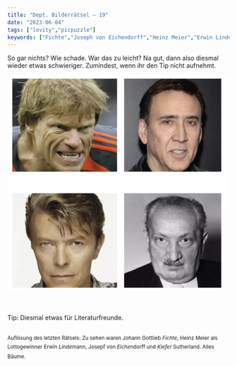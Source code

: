 ```yaml
---
title: "Dept. Bilderrätsel – 19"
date: "2023-06-04"
tags: ["levity","picpuzzle"]
keywords: ["Fichte","Joseph von Eichendorff","Heinz Meier","Erwin Lindemann","Kiefer Sutherland","David Bowie","Nicolas Cage","Martin Heidegger","Oliver Kahn"]
---
```

So gar nichts? Wie schade. War das zu leicht? Na gut, dann also diesmal wieder etwas schwieriger. Zumindest, wenn ihr den Tip nicht aufnehmt.

<img  src="/assets/img/picpuzzle19.webp" alt="Bilderrätsel19">

<br/>
<br/>
<br/>

Tip: Diesmal etwas für Literaturfreunde.
<br/>
<br/>

<sup>Auflösung des letzten Rätsels: Zu sehen waren Johann Gottlieb <i>Fichte</i>, Heinz Meier als Lottogewinner Erwin <i>Linde</i>mann, Josepf von <i>Eiche</i>ndorff und <i>Kiefer</i> Sutherland. Alles Bäume.
<sup>